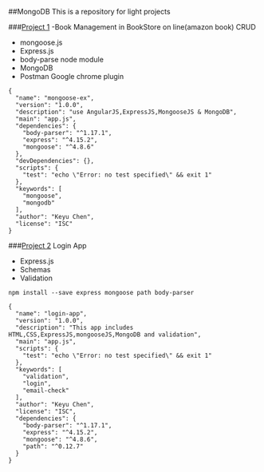##MongoDB
This is a repository for light projects    
    
###[Project 1](project-1) -Book Management in BookStore on line(amazon book)   CRUD      
- mongoose.js     
- Express.js      
- body-parse node module
- MongoDB      
- Postman Google chrome plugin           
         
```
{
  "name": "mongoose-ex",
  "version": "1.0.0",
  "description": "use AngularJS,ExpressJS,MongooseJS & MongoDB",
  "main": "app.js",
  "dependencies": {
    "body-parser": "^1.17.1",
    "express": "^4.15.2",
    "mongoose": "^4.8.6"
  },
  "devDependencies": {},
  "scripts": {
    "test": "echo \"Error: no test specified\" && exit 1"
  },
  "keywords": [
    "mongoose",
    "mongodb"
  ],
  "author": "Keyu Chen",
  "license": "ISC"
}
```  
###[Project 2](project-2)  Login App
- Express.js    
- Schemas       
- Validation        
```
npm install --save express mongoose path body-parser
```             
```
{
  "name": "login-app",
  "version": "1.0.0",
  "description": "This app includes HTML,CSS,ExpressJS,mongooseJS,MongoDB and validation",
  "main": "app.js",
  "scripts": {
    "test": "echo \"Error: no test specified\" && exit 1"
  },
  "keywords": [
    "validation",
    "login",
    "email-check"
  ],
  "author": "Keyu Chen",
  "license": "ISC",
  "dependencies": {
    "body-parser": "^1.17.1",
    "express": "^4.15.2",
    "mongoose": "^4.8.6",
    "path": "^0.12.7"
  }
}
```   
        
      
